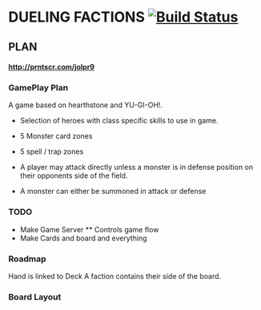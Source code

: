 DUELING FACTIONS [![Build Status](https://travis-ci.com/MysteryMystery/DuelingFactions.svg?token=qm8QotxTnxjPwZx7Mudu&branch=master)](https://travis-ci.com/MysteryMystery/DuelingFactions)
================

PLAN
----

#### http://prntscr.com/jolpr9

### GamePlay Plan

A game based on hearthstone and YU-GI-OH!. 

* Selection of heroes with class specific skills to use in game.
* 5 Monster card zones
* 5 spell / trap zones

* A player may attack directly unless a monster is in defense position on their opponents side of the field.
* A monster can either be summoned in attack or defense

### TODO
* Make Game Server 
** Controls game flow
* Make Cards and board and everything

### Roadmap

Hand is linked to Deck 
A faction contains their side of the board.

### Board Layout

 

